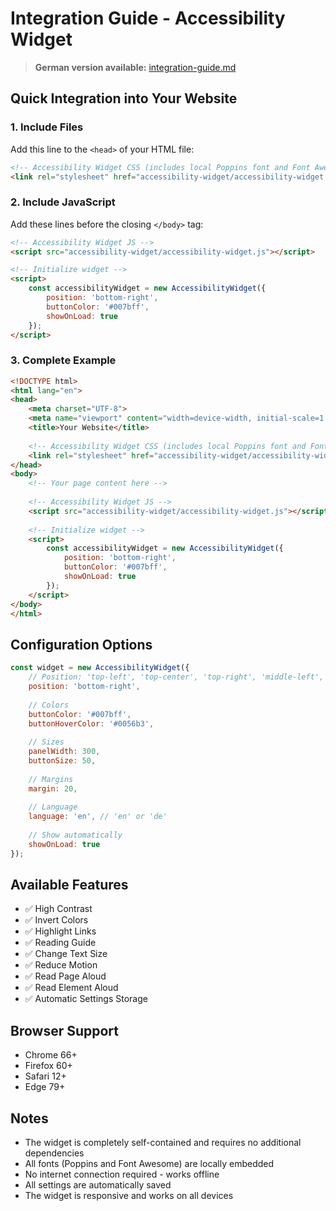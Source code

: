# Integration Guide - Accessibility Widget

> **German version available:** [integration-guide.md](integration-guide.md)

## Quick Integration into Your Website

### 1. Include Files

Add this line to the `<head>` of your HTML file:

```html
<!-- Accessibility Widget CSS (includes local Poppins font and Font Awesome) -->
<link rel="stylesheet" href="accessibility-widget/accessibility-widget.css">
```

### 2. Include JavaScript

Add these lines before the closing `</body>` tag:

```html
<!-- Accessibility Widget JS -->
<script src="accessibility-widget/accessibility-widget.js"></script>

<!-- Initialize widget -->
<script>
    const accessibilityWidget = new AccessibilityWidget({
        position: 'bottom-right',
        buttonColor: '#007bff',
        showOnLoad: true
    });
</script>
```

### 3. Complete Example

```html
<!DOCTYPE html>
<html lang="en">
<head>
    <meta charset="UTF-8">
    <meta name="viewport" content="width=device-width, initial-scale=1.0">
    <title>Your Website</title>
    
    <!-- Accessibility Widget CSS (includes local Poppins font and Font Awesome) -->
    <link rel="stylesheet" href="accessibility-widget/accessibility-widget.css">
</head>
<body>
    <!-- Your page content here -->
    
    <!-- Accessibility Widget JS -->
    <script src="accessibility-widget/accessibility-widget.js"></script>
    
    <!-- Initialize widget -->
    <script>
        const accessibilityWidget = new AccessibilityWidget({
            position: 'bottom-right',
            buttonColor: '#007bff',
            showOnLoad: true
        });
    </script>
</body>
</html>
```

## Configuration Options

```javascript
const widget = new AccessibilityWidget({
    // Position: 'top-left', 'top-center', 'top-right', 'middle-left', 'middle-right', 'bottom-left', 'bottom-center', 'bottom-right'
    position: 'bottom-right',
    
    // Colors
    buttonColor: '#007bff',
    buttonHoverColor: '#0056b3',
    
    // Sizes
    panelWidth: 300,
    buttonSize: 50,
    
    // Margins
    margin: 20,
    
    // Language
    language: 'en', // 'en' or 'de'
    
    // Show automatically
    showOnLoad: true
});
```

## Available Features

- ✅ High Contrast
- ✅ Invert Colors
- ✅ Highlight Links
- ✅ Reading Guide
- ✅ Change Text Size
- ✅ Reduce Motion
- ✅ Read Page Aloud
- ✅ Read Element Aloud
- ✅ Automatic Settings Storage

## Browser Support

- Chrome 66+
- Firefox 60+
- Safari 12+
- Edge 79+

## Notes

- The widget is completely self-contained and requires no additional dependencies
- All fonts (Poppins and Font Awesome) are locally embedded
- No internet connection required - works offline
- All settings are automatically saved
- The widget is responsive and works on all devices 